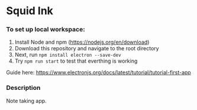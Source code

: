 # Squid Ink
### To set up local workspace:
1. Install Node and npm (https://nodejs.org/en/download)
2. Download this repository and navigate to the root directory
3. Next, run `npm install electron --save-dev`
4. Try `npm run start` to test that everthing is working

Guide here: https://www.electronjs.org/docs/latest/tutorial/tutorial-first-app 

### Description
Note taking app. 
